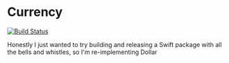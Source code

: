 # Currency  

[![Build Status](https://travis-ci.org/royels/Currency.svg?branch=master)](https://travis-ci.org/royels/Currency)

Honestly I just wanted to try building and releasing a Swift package with all the bells and whistles, so I'm re-implementing Dollar
